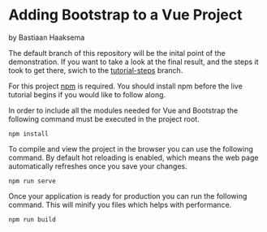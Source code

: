 # Adding Bootstrap to a Vue Project
by Bastiaan Haaksema

The default branch of this repository will be the inital point of the demonstration. If you want to take a look at the final result, and the steps it took to get there, swich to the [tutorial-steps](https://github.com/bhaak-git/rug-web-engineering-bootstrap/tree/tutorial-steps) branch.

For this project [npm](https://www.npmjs.com/get-npm) is required. You should install npm before the live tutorial begins if you would like to follow along.

In order to include all the modules needed for Vue and Bootstrap the following command must be executed in the project root.
```
npm install
```

To compile and view the project in the browser you can use the following command. By default hot reloading is enabled, which means the web page automatically refreshes once you save your changes.
```
npm run serve
```

Once your application is ready for production you can run the following command. This will minify you files which helps with performance.
```
npm run build
```
